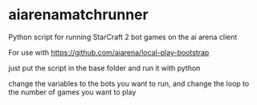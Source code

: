 # aiarenamatchrunner
Python script for running StarCraft 2 bot games on the ai arena client

For use with https://github.com/aiarena/local-play-bootstrap

just put the script in the base folder and run it with python

change the variables to the bots you want to run, and change the loop to the number of games you want to play
